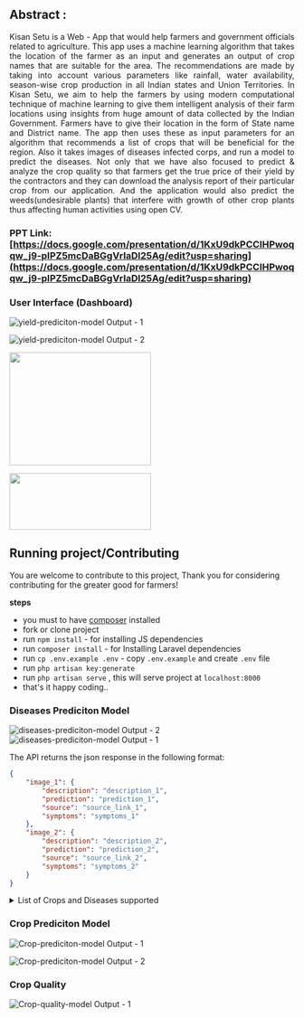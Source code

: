 
## Abstract :
<p align="justify">Kisan Setu is a Web - App that would help farmers and government officials related to agriculture. This app uses a machine learning algorithm that takes the location of the farmer as an input and generates an output of crop names that are suitable for the area. The recommendations are made by taking into account various parameters like rainfall, water availability, season-wise crop production in all Indian states and Union Territories.
In Kisan Setu, we aim to help the farmers by using modern computational technique of machine learning to give them intelligent analysis of their farm locations using insights from huge amount of data collected by the Indian Government. Farmers have to give their location in the form of State name and District name. The app then uses these as input parameters for an algorithm that recommends a list of crops that will be beneficial for the region. Also it takes images of diseases infected corps, and run a model to predict the diseases.
Not only that we have also focused to predict & analyze the crop quality so that farmers get the true price of their yield by the contractors and they can download the analysis report of their particular crop from our application. And the application would also predict the weeds(undesirable plants) that interfere with growth of other crop plants thus affecting human activities using open CV.</p>

### PPT Link: [https://docs.google.com/presentation/d/1KxU9dkPCCIHPwoqqw_j9-pIPZ5mcDaBGgVrIaDl25Ag/edit?usp=sharing](https://docs.google.com/presentation/d/1KxU9dkPCCIHPwoqqw_j9-pIPZ5mcDaBGgVrIaDl25Ag/edit?usp=sharing)

### User Interface (Dashboard)
![yield-prediciton-model Output - 1](https://res.cloudinary.com/devdemo/image/upload/v1666475315/VCET%20Hack/1_ienk8y.jpg)

![yield-prediciton-model Output - 2](https://res.cloudinary.com/devdemo/image/upload/v1666475309/VCET%20Hack/2_ytrlwc.jpg)

<img width='250' height='200'  src="https://camo.githubusercontent.com/5ceadc94fd40688144b193fd8ece2b805d79ca9b/68747470733a2f2f6c61726176656c2e636f6d2f6173736574732f696d672f636f6d706f6e656e74732f6c6f676f2d6c61726176656c2e737667">
</p>
<p>
<img width='250' height='100' src="http://scikit-learn.org/stable/_static/scikit-learn-logo-small.png">
</p>

## Running project/Contributing
You are welcome to contribute to this project,
Thank you for considering contributing for the greater good for farmers! 

**steps**
- you must to have [composer](composer.io) installed
- fork or clone project
- run `npm install` - for installing JS dependencies
- run `composer install` - for Installing Laravel dependencies
- run `cp .env.example .env` - copy `.env.example` and create `.env` file
- run `php artisan key:generate`
- run `php artisan serve` , this will serve project at `localhost:8000`
- that's it happy coding..

### Diseases Prediciton Model
![diseases-prediciton-model Output - 2](https://res.cloudinary.com/devdemo/image/upload/v1666475309/VCET%20Hack/6_vubbc3.jpg)
![diseases-prediciton-model Output - 1](https://res.cloudinary.com/devdemo/image/upload/v1666475308/VCET%20Hack/7_uw6ggb.jpg)

The API returns the json response in the following format:

```json
{
    "image_1": {
        "description": "description_1",
        "prediction": "prediction_1",
        "source": "source_link_1",
        "symptoms": "symptoms_1"
    },
    "image_2": {
        "description": "description_2",
        "prediction": "prediction_2",
        "source": "source_link_2",
        "symptoms": "symptoms_2"
    }
}
```

</details>

<details>
<summary>List of Crops and Diseases supported</summary>

- Apple
  - Apple Scab
  - Black Rot
  - Cedar Rust
  - Healthy
- Blueberry
  - Healthy
- Cherry
  - Powdery Mildew
  - Healthy
- Corn (Maize)
  - Grey Leaf Spot
  - Common Rust of Maize
  - Northern Leaf Blight
  - Healthy
- Grape
  - Black Rot
  - Black Measles (Esca)
  - Leaf Blight (Isariopsis Leaf Spot)
  - healthy
- Orange
  - Huanglongbing (Citrus Greening)
- Peach
  - Bacterial spot
  - healthy
- Bell Pepper
  - Bacterial Spot
  - Healthy
- Potato
  - Early Blight
  - Late Blight
  - Healthy
- Raspberry
  - Healthy
- Rice
  - Brown Spot
  - Hispa
  - Leaf Blast
  - Healthy
- Soybean
  - Healthy
- Squash
  - Powdery Mildew
- Strawberry
  - Leaf Scorch
  - Healthy
- Tomato
  - Bacterial Spot
  - Early Blight
  - Late Blight
  - Leaf Mold
  - Septoria Leaf Spot
  - Spider Mites (Two-spotted Spider Mite)
  - Target Spot
  - Yellow Leaf Curl Virus
  - Mosaic Virus
  - Healthy

</details>

### Crop Prediciton Model
![Crop-prediciton-model Output - 1](https://res.cloudinary.com/devdemo/image/upload/v1666475307/VCET%20Hack/3_hasgfn.jpg)

![Crop-prediciton-model Output - 2](https://res.cloudinary.com/devdemo/image/upload/v1666475312/VCET%20Hack/5_g6vw88.jpg)

### Crop Quality
![Crop-quality-model Output - 1](https://res.cloudinary.com/devdemo/image/upload/v1666475309/VCET%20Hack/8_bwa2ek.jpg)


